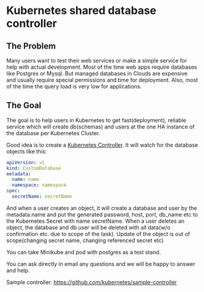 # Kubernetes shared database controller

## The Problem
Many users want to test their web services or make a simple service for help with actual development. Most of the time web apps require databases like Postgres or Mysql. But managed databases in Clouds are expensive and usually require special permissions and time for deployment. Also, most of the time the query load is very low for applications.

## The Goal

The goal is to help users in Kubernetes to get fast(deployment), reliable service which will create db(schemas) and users at the one HA instance of the database per Kubernetes Cluster.

Good idea is to create a [Kubernetes Controller](https://kubernetes.io/docs/concepts/architecture/controller/). It will watch for the database objects like this:

```yaml
apiVersion: v1
kind: CustomDatabase
metadata:
  name: name
  namespace: namespace
spec:
  secretName: secretName
```

And when a user creates an object, it will create a database and user by the metadata.name and put the generated password, host, port, db_name etc to the Kubernetes Secret with name secretName. When a user deletes an object, the database and db user will be deleted with all data(w/o confirmation etc. due to scope of the task). Update of the object is out of scope(changing secret name, changing referenced secret etc)

You can take Minikube and pod with postgres as a test stand.


You can ask directly in email any questions and we will be happy to answer and help.

Sample controller: https://github.com/kubernetes/sample-controller
